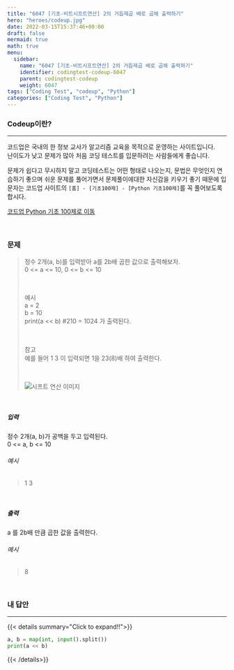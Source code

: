 ```yaml
---
title: "6047 [기초-비트시프트연산] 2의 거듭제곱 배로 곱해 출력하기"
hero: "heroes/codeup.jpg"
date: 2022-03-15T15:37:46+09:00
draft: false
mermaid: true
math: true
menu:
  sidebar:
    name: "6047 [기초-비트시프트연산] 2의 거듭제곱 배로 곱해 출력하기"
    identifier: codingtest-codeup-6047
    parent: codingtest-codeup
    weight: 6047
tags: ["Coding Test", "codeup", "Python"]
categories: ["Coding Test", "Python"]
---
```


### Codeup이란?
---
코드업은 국내의 한 정보 교사가 알고리즘 교육을 목적으로 운영하는 사이트입니다.\
난이도가 낮고 문제가 많아 처음 코딩 테스트를 입문하려는 사람들에게 좋습니다.

문제가 쉽다고 무시하지 말고 코딩테스트는 어떤 형태로 나오는지, 문법은 무엇인지 연습하기 좋으며 쉬운 문제를 풀어가면서 문제풀이에대한 자신감을 키우기 좋기 때문에 입문자는 코드업 사이트의 `[홈] - [기초100제] - [Python 기초100제]`를 꼭 풀어보도록 합시다.

[코드업 Python 기초 100제로 이동](https://codeup.kr/problemsetsol.php?psid=33)


&nbsp;

### 문제
> 정수 2개(a, b)를 입력받아 a를 2b배 곱한 값으로 출력해보자.\
> 0 <= a <= 10, 0 <= b <= 10
> 
> &nbsp;
> 
> 예시\
> a = 2\
> b = 10\
> print(a << b)  #210 = 1024 가 출력된다.
> 
> &nbsp;
> 
> 참고\
> 예를 들어 1 3 이 입력되면 1을 23(8)배 하여 출력한다.
> 
> &nbsp;
> 
> ![시프트 연산 이미지](https://codeup.kr/upload/pimg6212_1.png)

&nbsp;

##### 입력
정수 2개(a, b)가 공백을 두고 입력된다.\
0 <= a, b <= 10
###### 예시
> 1 3

&nbsp;

##### 출력
a 를 2b배 만큼 곱한 값을 출력한다.
###### 예시
> 8

&nbsp;

### 내 답안
---
{{< details summary="Click to expand!!">}}
```python
a, b = map(int, input().split())
print(a << b)
```
{{< /details>}}